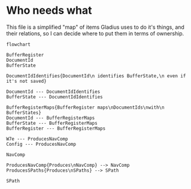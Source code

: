 # Who needs what

This file is a simplified "map" of items Gladius uses to do it's things, and their relations, so I can decide where
to put them in terms of ownership.

```mermaid
flowchart 

BufferRegister 
DocumentId
BufferState

DocumentIdIdentifies{DocumentId\n identifies BufferState,\n even if it's not saved}

DocumentId --- DocumentIdIdentifies
BufferState --- DocumentIdIdentifies

BufferRegisterMaps{BufferRegister maps\nDocumentIds\nwith\n BufferStates}
DocumentId --- BufferRegisterMaps
BufferState --- BufferRegisterMaps
BufferRegister --- BufferRegisterMaps

W7e --- ProducesNavComp
Config --- ProducesNavComp

NavComp

ProducesNavComp{Produces\nNavComp} --> NavComp
ProducesSPaths{Produces\nSPaths} --> SPath

SPath

```